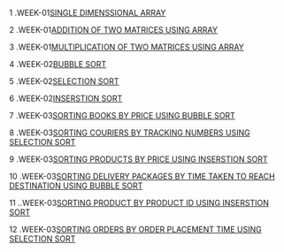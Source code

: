 1 .WEEK-01[SINGLE DIMENSSIONAL ARRAY](https://github.com/MUKKASPANDANA/2203A51613_DAA_BATCH_02/blob/main/single_dimensional_array.c)

2 .WEEK-01[ADDITION OF TWO MATRICES USING ARRAY](https://github.com/MUKKASPANDANA/2203A51613_DAA_BATCH_02/blob/main/Addition_of_2matrices.c)

3 .WEEK-01[MULTIPLICATION OF TWO MATRICES USING ARRAY](https://github.com/MUKKASPANDANA/2203A51613_DAA_BATCH_02/blob/main/multiplication_of_2matrices.c)

4 .WEEK-02[BUBBLE SORT](https://github.com/MUKKASPANDANA/2203A51613_DAA_BATCH_02/blob/main/bubble_sort.c)

5 .WEEK-02[SELECTION SORT]()

6 .WEEK-02[INSERSTION SORT]()

7 .WEEK-03[SORTING BOOKS BY PRICE USING BUBBLE SORT]()

8 .WEEK-03[SORTING COURIERS BY TRACKING NUMBERS USING SELECTION SORT]()

9 .WEEK-03[SORTING  PRODUCTS BY PRICE USING INSERSTION SORT]()

10 .WEEK-03[SORTING DELIVERY PACKAGES BY TIME TAKEN TO REACH DESTINATION USING BUBBLE SORT]()

11 ..WEEK-03[SORTING PRODUCT BY PRODUCT ID USING INSERSTION SORT]()

12 .WEEK-03[SORTING ORDERS BY ORDER PLACEMENT TIME USING SELECTION SORT]()
